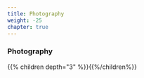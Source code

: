 ```yaml
---
title: Photography
weight: -25
chapter: true
---
```


### Photography

{{% children depth="3" %}}{{%/children%}}